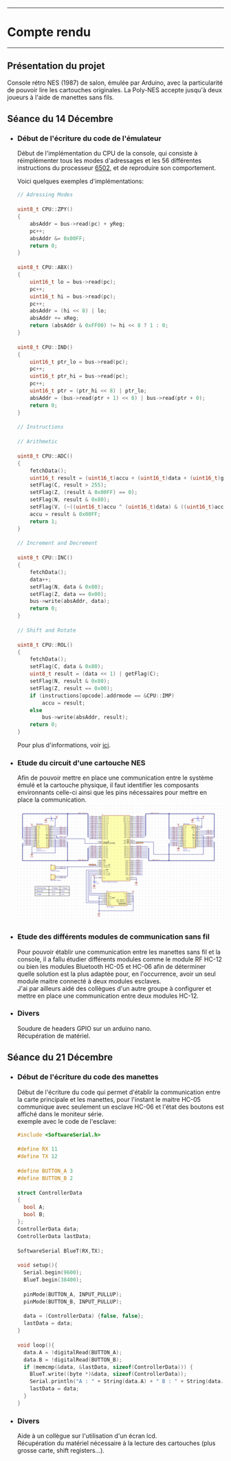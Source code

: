 *******************
# Compte rendu 
*******************

## Présentation du projet

Console rétro NES (1987) de salon, émulée par Arduino, avec la particularité de pouvoir lire les cartouches originales. La Poly-NES accepte jusqu'à deux joueurs à l'aide de manettes sans fils.

## Séance du 14 Décembre

- ### Début de l'écriture du code de l'émulateur

  Début de l'implémentation du CPU de la console, qui consiste à réimplémenter tous les modes d'adressages et les 56 différentes instructions du processeur [6502](https://fr.wikipedia.org/wiki/MOS_Technology_6502), et de reproduire son comportement.
   
  Voici quelques exemples d'implémentations:
  
  ```cpp
  // Adressing Modes
  
  uint8_t CPU::ZPY()
  {
      absAddr = bus->read(pc) + yReg;
      pc++;
      absAddr &= 0x00FF;
      return 0;
  }
  
  uint8_t CPU::ABX()
  {
      uint16_t lo = bus->read(pc);
      pc++;
      uint16_t hi = bus->read(pc);
      pc++;
      absAddr = (hi << 8) | lo;
      absAddr += xReg;
      return (absAddr & 0xFF00) != hi << 8 ? 1 : 0;
  }
  
  uint8_t CPU::IND()
  {
      uint16_t ptr_lo = bus->read(pc);
      pc++;
      uint16_t ptr_hi = bus->read(pc);
      pc++;
      uint16_t ptr = (ptr_hi << 8) | ptr_lo;
      absAddr = (bus->read(ptr + 1) << 8) | bus->read(ptr + 0);
      return 0;
  }

  // Instructions
  
  // Arithmetic
  
  uint8_t CPU::ADC()
  {
      fetchData();
      uint16_t result = (uint16_t)accu + (uint16_t)data + (uint16_t)getFlag(C);
      setFlag(C, result > 255);
      setFlag(Z, (result & 0x00FF) == 0);
      setFlag(N, result & 0x80);
      setFlag(V, (~((uint16_t)accu ^ (uint16_t)data) & ((uint16_t)accu ^ (uint16_t)result)) & 0x0080);
      accu = result & 0x00FF;
      return 1;
  }
  
  // Increment and Decrement
  
  uint8_t CPU::INC()
  {
      fetchData();
      data++;
      setFlag(N, data & 0x80);
      setFlag(Z, data == 0x00);
      bus->write(absAddr, data);
      return 0;
  }
  
  // Shift and Rotate
  
  uint8_t CPU::ROL()
  {
      fetchData();
      setFlag(C, data & 0x80);
      uint8_t result = (data << 1) | getFlag(C);
      setFlag(N, result & 0x80);
      setFlag(Z, result == 0x00);
      if (instructions[opcode].addrmode == &CPU::IMP)
          accu = result;
      else
          bus->write(absAddr, result);
      return 0;
  }
  ```
  Pour plus d'informations, voir [ici](https://en.wikibooks.org/wiki/6502_Assembly).

- ### Etude du circuit d'une cartouche NES
  Afin de pouvoir mettre en place une communication entre le système émulé et la cartouche physique, il faut identifier les composants environnants celle-ci ainsi que les pins nécessaires pour mettre en place la communication.
  ![diagram](/documentation/Images/cartridge_diagram.png)

- ### Etude des différents modules de communication sans fil
  Pour pouvoir établir une communication entre les manettes sans fil et la console, il a fallu étudier différents modules comme le module RF HC-12 ou bien les modules Bluetooth HC-05 et HC-06 afin de déterminer quelle solution est la plus adaptée pour, en l'occurrence, avoir un seul module maitre connecté à deux modules esclaves.  
  J'ai par ailleurs aidé des collègues d'un autre groupe à configurer et mettre en place une communication entre deux modules HC-12.

- ### Divers
  Soudure de headers GPIO sur un arduino nano.  
  Récupération de matériel.

## Séance du 21 Décembre

- ### Début de l'écriture du code des manettes
  Début de l'écriture du code qui permet d'établir la communication entre la carte principale et les manettes, pour l'instant le maitre HC-05 communique avec seulement un esclave HC-06 et l'état des boutons est affiché dans le moniteur série.  
  exemple avec le code de l'esclave:
  ```cpp
  #include <SoftwareSerial.h>

  #define RX 11
  #define TX 12
  
  #define BUTTON_A 3
  #define BUTTON_B 2
  
  struct ControllerData
  {
    bool A;
    bool B;
  };
  ControllerData data;
  ControllerData lastData;
  
  SoftwareSerial BlueT(RX,TX);
  
  void setup(){
    Serial.begin(9600);
    BlueT.begin(38400);
  
    pinMode(BUTTON_A, INPUT_PULLUP);
    pinMode(BUTTON_B, INPUT_PULLUP);
  
    data = (ControllerData) {false, false};
    lastData = data;
  }
  
  void loop(){
    data.A = !digitalRead(BUTTON_A);
    data.B = !digitalRead(BUTTON_B);
    if (memcmp(&data, &lastData, sizeof(ControllerData))) {
      BlueT.write((byte *)&data, sizeof(ControllerData));
      Serial.println("A : " + String(data.A) + " B : " + String(data.B));
      lastData = data;
    }
  }
  ```

- ### Divers
  Aide à un collègue sur l'utilisation d'un écran lcd.  
  Récupération du matériel nécessaire à la lecture des cartouches (plus grosse carte, shift registers...).
